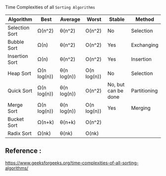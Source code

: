 Time Complexities of all `Sorting Algorithms`

Algorithm | Best|Average|Worst|Stable|Method
--| -- | --| --|--|--|
Selection Sort|Ω(n^2)|θ(n^2)|O(n^2)|No|Selection
Bubble Sort|Ω(n)|θ(n^2)|O(n^2)|Yes|Exchanging	
Insertion Sort|Ω(n)|θ(n^2)|O(n^2)|Yes|Insertion
Heap Sort|Ω(n log(n))|θ(n log(n))|O(n log(n))|No|Selection
Quick Sort|Ω(n log(n))|θ(n log(n))|O(n^2) | No, but can be done|	Partitioning	
Merge Sort|Ω(n log(n))|θ(n log(n))|O(n log(n))|Yes|Merging
Bucket Sort|Ω(n+k)|θ(n+k)|O(n^2)| | 
Radix Sort|Ω(nk)|θ(nk)|O(nk)| | 



## Reference :

https://www.geeksforgeeks.org/time-complexities-of-all-sorting-algorithms/
